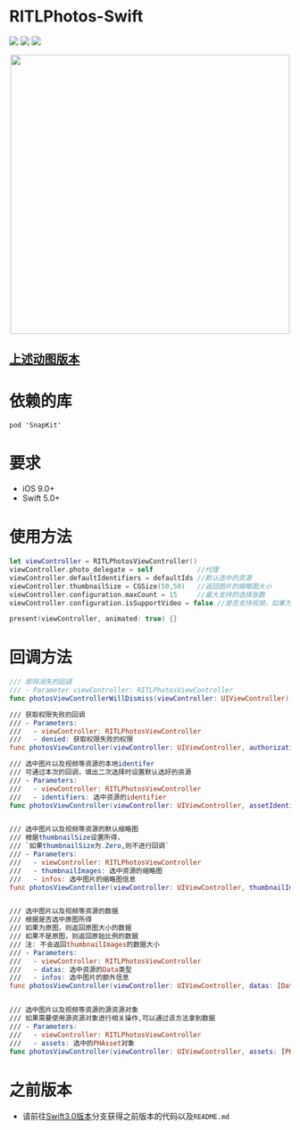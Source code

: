 # RITLPhotos-Swift
![](https://img.shields.io/badge/platform-iOS-orange.svg)
![](https://img.shields.io/badge/language-Swift-orange.svg)
![](https://img.shields.io/badge/support-iOS9+-blue.svg)
<div align="center"><img src="https://github.com/RITL/Swift-RITLImagePickerDemo/blob/master/RITLImagePicker-Swift/RITLPhotos.gif" height=500></img></div>

## [上述动图版本](https://github.com/RITL/Swift-RITLImagePickerDemo/tree/version2.0)

# 依赖的库
```
pod 'SnapKit'
```

# 要求
- iOS 9.0+
- Swift 5.0+

# 使用方法
```Swift
let viewController = RITLPhotosViewController()
viewController.photo_delegate = self           //代理
viewController.defaultIdentifiers = defaultIds //默认选中的资源
viewController.thumbnailSize = CGSize(50,50)   //返回图片的缩略图大小
viewController.configuration.maxCount = 15     //最大支持的选择张数
viewController.configuration.isSupportVideo = false //是否支持视频，如果为false,则视频资源不能被选中

present(viewController, animated: true) {}
```

# 回调方法
``` Swift
/// 即将消失的回调
/// - Parameter viewController: RITLPhotosViewController
func photosViewControllerWillDismiss(viewController: UIViewController)

/// 获取权限失败的回调
/// - Parameters:
///   - viewController: RITLPhotosViewController
///   - denied: 获取权限失败的权限
func photosViewController(viewController: UIViewController, authorization denied: PHAuthorizationStatus)

/// 选中图片以及视频等资源的本地identifer
/// 可通过本次的回调，填出二次选择时设置默认选好的资源
/// - Parameters:
///   - viewController: RITLPhotosViewController
///   - identifiers: 选中资源的identifier
func photosViewController(viewController: UIViewController, assetIdentifiers identifiers: [String])


/// 选中图片以及视频等资源的默认缩略图
/// 根据thumbnailSize设置所得，
/// `如果thumbnailSize为.Zero,则不进行回调`
/// - Parameters:
///   - viewController: RITLPhotosViewController
///   - thumbnailImages: 选中资源的缩略图
///   - infos: 选中图片的缩略图信息
func photosViewController(viewController: UIViewController, thumbnailImages: [UIImage], infos: [[AnyHashable : Any]])


/// 选中图片以及视频等资源的数据
/// 根据是否选中原图所得
/// 如果为原图，则返回原图大小的数据
/// 如果不是原图，则返回原始比例的数据
/// 注: 不会返回thumbnailImages的数据大小
/// - Parameters:
///   - viewController: RITLPhotosViewController
///   - datas: 选中资源的Data类型
///   - infos: 选中图片的额外信息
func photosViewController(viewController: UIViewController, datas: [Data], infos: [[AnyHashable : Any]])


/// 选中图片以及视频等资源的源资源对象
/// 如果需要使用源资源对象进行相关操作,可以通过该方法拿到数据
/// - Parameters:
///   - viewController: RITLPhotosViewController
///   - assets: 选中的PHAsset对象
func photosViewController(viewController: UIViewController, assets: [PHAsset])
```

# 之前版本

- 请前往[Swift3.0版本](https://github.com/RITL/Swift-RITLImagePickerDemo/tree/swift3.0)分支获得之前版本的代码以及`README.md`
